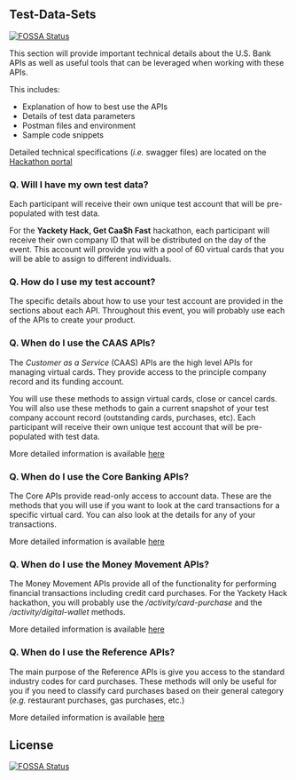 ## Test-Data-Sets
[![FOSSA Status](https://app.fossa.com/api/projects/git%2Bgithub.com%2Fusbank%2FTest-Data-Sets.svg?type=shield)](https://app.fossa.com/projects/git%2Bgithub.com%2Fusbank%2FTest-Data-Sets?ref=badge_shield)


This section will provide important technical details about the U.S. Bank APIs as well as useful tools that can be leveraged when working with these APIs.

This includes:
 - Explanation of how to best use the APIs
 - Details of test data parameters
 - Postman files and environment
 - Sample code snippets

Detailed technical specifications (*i.e.* swagger files) are located on the [Hackathon portal](https://hacktotrack-innovation.usbank.com/)

### Q. Will I have my own test data?
Each participant will receive their own unique test account that will be pre-populated with test data.

For the **Yackety Hack, Get Caa$h Fast** hackathon, each participant will receive their own company ID that will be distributed on the day of the event. This account will provide you with a pool of 60 virtual cards that you will be able to assign to different individuals.

### Q. How do I use my test account?
The specific details about how to use your test account are provided in the sections about each API. Throughout this event, you will probably use each of the APIs to create your product.

### Q. When do I use the CAAS APIs?
The *Customer as a Service* (CAAS) APIs are the high level APIs for managing virtual cards. They provide access to the principle company record and its funding account.

You will use these methods to assign virtual cards, close or cancel cards. You will also use these methods to gain a current snapshot of your test company account record (outstanding cards, purchases, etc).
Each participant will receive their own unique test account that will be pre-populated with test data.

More detailed information is available [here](https://github.com/usbank/Test-Data-Sets/blob/master/CAAS.md)

### Q. When do I use the Core Banking APIs?
The Core APIs provide read-only access to account data. These are the methods that you will use if you want to look at the card transactions for a specific virtual card. You can also look at the details for any of your transactions.

More detailed information is available [here](https://github.com/usbank/Test-Data-Sets/blob/master/Core-Banking.md)

### Q. When do I use the Money Movement APIs?
The Money Movement APIs provide all of the functionality for performing financial transactions including credit card purchases. For the Yackety Hack hackathon, you will probably use the */activity/card-purchase* and the */activity/digital-wallet* methods.

More detailed information is available [here](https://github.com/usbank/Test-Data-Sets/blob/master/Money-Movement.md)

### Q. When do I use the Reference APIs?
The main purpose of the Reference APIs is give you access to the standard industry codes for card purchases. These methods will only be useful for you if you need to classify card purchases based on their general category (*e.g.* restaurant purchases, gas purchases, etc.)

More detailed information is available [here](https://github.com/usbank/Test-Data-Sets/blob/master/Reference.md)


## License
[![FOSSA Status](https://app.fossa.com/api/projects/git%2Bgithub.com%2Fusbank%2FTest-Data-Sets.svg?type=large)](https://app.fossa.com/projects/git%2Bgithub.com%2Fusbank%2FTest-Data-Sets?ref=badge_large)